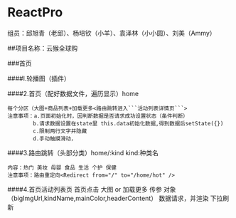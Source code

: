 # ReactPro
组员：邱旭青（老邱）、杨培钦（小羊）、袁泽林（小小圆）、刘美（Ammy）

##项目名称：云猴全球购

###首页

####l.轮播图（插件）

####2.首页（配好数据文件，遍历显示）home

	每个分区（大图+商品列表+加载更多<路由跳转进入```活动列表详情页```>
	注意事项：a.页面初始化时，因判断数据是否请求成功设置状态（条件判断）
			b.请求数据设置在state里 this.data初始化数据,得到数据后setState({})
			c.限制两行文字并隐藏
			d.手动触摸滑动，
####3.路由跳转（头部分类）home/:kind   kind:种类名
	
 	内容：热门 美妆 母婴 食品 生活 个护 保健
 	注意事项：路由重定向<Redirect from="/" to="/home/hot" />  
####4.首页活动列表页
	首页点击 大图 or 加载更多 传参 对象（bigImgUrl,kindName,mainColor,headerContent）
	 数据请求，并渲染
	 下拉刷新
